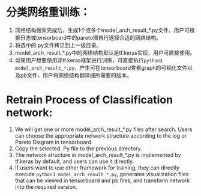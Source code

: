 # 分类网络重训练：

1. 网络结构搜索完成后，生成1个或多个model_arch_result_*.py文件。用户可根据日志或tensorboard中的pareto图自行选择合适的网络结构。
2. 将选中的.py文件拷贝到上一级目录。
3. model_arch_result_*.py中的网络结构默认是tf.keras实现，用户可直接使用。
4. 如果用户想要使用非tf.keras框架进行训练，可直接执行```python3 model_arch_result_*.py```，产生可在tensorboard查看graph的可视化文件以及pb文件，用户将网络结构翻译成所需要的版本。

# Retrain Process of Classification network:

1. We will get one or more model_arch_result_*.py files after search. Users can choose the appropriate network structure according to the log or Pareto Diagram in tensorboard.
2. Copy the selected. Py file to the previous directory.
2. The network structure in model_arch_result_*.py is implemented by tf.keras by default, and users can use it directly.
3. If users want to use other framework for training, they can directly execute ```python3 model_arch_result_*.py```, generates visualization files that can be viewed in tensorboard and pb files, and transform network into the required version.